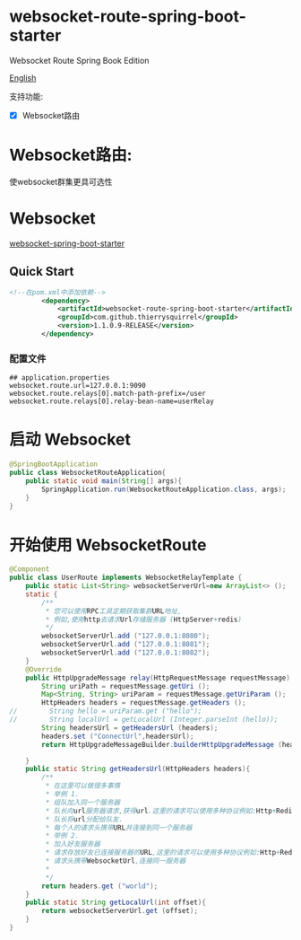 # websocket-route-spring-boot-starter

Websocket Route Spring Book Edition

[English](./README.md)

支持功能:
- [x] Websocket路由

# Websocket路由:  
 使websocket群集更具可选性
 
# Websocket 
 [websocket-spring-boot-starter](https://github.com/ThierrySquirrel/websocket-spring-boot-starter)   

## Quick Start

```xml
<!--在pom.xml中添加依赖-->
        <dependency>
            <artifactId>websocket-route-spring-boot-starter</artifactId>
            <groupId>com.github.thierrysquirrel</groupId>
            <version>1.1.0.9-RELEASE</version>
        </dependency>
``` 

 ### 配置文件
 
 ```properties
 ## application.properties
websocket.route.url=127.0.0.1:9090
websocket.route.relays[0].match-path-prefix=/user
websocket.route.relays[0].relay-bean-name=userRelay
 ```

 # 启动 Websocket
 ```java
 @SpringBootApplication
 public class WebsocketRouteApplication{
     public static void main(String[] args){
         SpringApplication.run(WebsocketRouteApplication.class, args);
     }
 }
 ```

# 开始使用 WebsocketRoute
```java
@Component
public class UserRoute implements WebsocketRelayTemplate {
    public static List<String> websocketServerUrl=new ArrayList<> ();
    static {
        /**
         * 您可以使用RPC工具定期获取集群URL地址,
         * 例如,使用http去请求Url存储服务器 (HttpServer+redis)
         */
        websocketServerUrl.add ("127.0.0.1:8080");
        websocketServerUrl.add ("127.0.0.1:8081");
        websocketServerUrl.add ("127.0.0.1:8082");
    }
    @Override
    public HttpUpgradeMessage relay(HttpRequestMessage requestMessage) throws WebsocketRouteException {
        String uriPath = requestMessage.getUri ();
        Map<String, String> uriParam = requestMessage.getUriParam ();
        HttpHeaders headers = requestMessage.getHeaders ();
//        String hello = uriParam.get ("hello");
//        String localUrl = getLocalUrl (Integer.parseInt (hello));
        String headersUrl = getHeadersUrl (headers);
        headers.set ("ConnectUrl",headersUrl);
        return HttpUpgradeMessageBuilder.builderHttpUpgradeMessage (headersUrl,uriPath,headers);

    }
    public static String getHeadersUrl(HttpHeaders headers){
        /**
         * 在这里可以做很多事情
         * 举例 1.
         * 组队加入同一个服务器
         * 队长向url服务器请求,获得url.这里的请求可以使用多种协议例如:Http+Redis
         * 队长将url分配给队友.
         * 每个人的请求头携带URL并连接到同一个服务器
         * 举例 2.
         * 加入好友服务器
         * 请求存放好友已连接服务器的URL,这里的请求可以使用多种协议例如:Http+Redis
         * 请求头携带WebsocketUrl,连接同一服务器
         *
         */
        return headers.get ("world");
    }
    public static String getLocalUrl(int offset){
        return websocketServerUrl.get (offset);
    }
}
```
